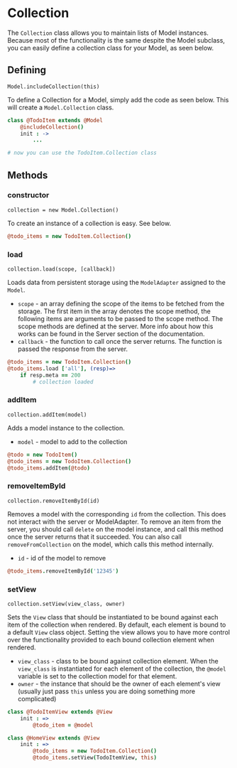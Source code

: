 # Collection

The `Collection` class allows you to maintain lists of Model instances. Because most of the functionality is the same despite the Model subclass, you can easily define a collection class for your Model, as seen below.

## Defining

`Model.includeCollection(this)`

To define a Collection for a Model, simply add the code as seen below. This will create a `Model.Collection` class.

```coffeescript
class @TodoItem extends @Model
	@includeCollection()
	init : ->
		...

# now you can use the TodoItem.Collection class
```

## Methods

### constructor

`collection = new Model.Collection()`

To create an instance of a collection is easy. See below.

```coffeescript
@todo_items = new TodoItem.Collection()
```

### load

`collection.load(scope, [callback])`

Loads data from persistent storage using the `ModelAdapter` assigned to the `Model`.

* `scope` - an array defining the scope of the items to be fetched from the storage. The first item in the array denotes the scope method, the following items are arguments to be passed to the scope method. The scope methods are defined at the server. More info about how this works can be found in the Server section of the documentation.
* `callback` - the function to call once the server returns. The function is passed the response from the server.

```coffeescript
@todo_items = new TodoItem.Collection()
@todo_items.load ['all'], (resp)=>
	if resp.meta == 200
		# collection loaded
```

### addItem

`collection.addItem(model)`

Adds a model instance to the collection.

* `model` - model to add to the collection

```coffeescript
@todo = new TodoItem()
@todo_items = new TodoItem.Collection()
@todo_items.addItem(@todo)
```

### removeItemById

`collection.removeItemById(id)`

Removes a model with the corresponding `id` from the collection. This does not interact with the server or ModelAdapter. To remove an item from the server, you should call `delete` on the model instance, and call this method once the server returns that it succeeded. You can also call `removeFromCollection` on the model, which calls this method internally.

* `id` - id of the model to remove

```coffeescript
@todo_items.removeItemById('12345')
```

### setView

`collection.setView(view_class, owner)`

Sets the `View` class that should be instantiated to be bound against each item of the collection when rendered. By default, each element is bound to a default `View` class object. Setting the view allows you to have more control over the functionality provided to each bound collection element when rendered.

* `view_class` - class to be bound against collection element. When the `view_class` is instantiated for each element of the collection, the `@model` variable is set to the collection model for that element.
* `owner` - the instance that should be the owner of each element's view (usually just pass `this` unless you are doing something more complicated)

```coffeescript
class @TodoItemView extends @View
	init : =>
		@todo_item = @model

class @HomeView extends @View
	init : =>
		@todo_items = new TodoItem.Collection()
		@todo_items.setView(TodoItemView, this)
```
